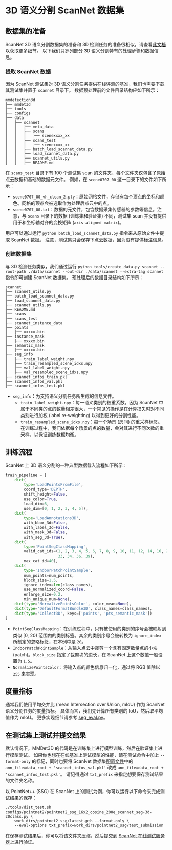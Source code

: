 # 3D 语义分割 ScanNet 数据集

## 数据集的准备

ScanNet 3D 语义分割数据集的准备和 3D 检测任务的准备很相似，请查看[此文档](https://github.com/open-mmlab/mmdetection3d/blob/master/docs_zh-CN/datasets/scannet_det.md#dataset-preparation)以获取更多细节。
以下我们只罗列部分 3D 语义分割特有的处理步骤和数据信息。

### 提取 ScanNet 数据

因为 ScanNet 测试集对 3D 语义分割任务提供在线评测的基准，我们也需要下载其测试集并置于 `scannet` 目录下。
数据预处理前的文件目录结构应如下所示：

```
mmdetection3d
├── mmdet3d
├── tools
├── configs
├── data
│   ├── scannet
│   │   ├── meta_data
│   │   ├── scans
│   │   │   ├── scenexxxx_xx
│   │   ├── scans_test
│   │   │   ├── scenexxxx_xx
│   │   ├── batch_load_scannet_data.py
│   │   ├── load_scannet_data.py
│   │   ├── scannet_utils.py
│   │   ├── README.md
```

在 `scans_test` 目录下有 100 个测试集 scan 的文件夹，每个文件夹仅包含了原始点云数据和基础的数据元文件。
例如，在 `scene0707_00` 这一目录下的文件如下所示：

- `scene0707_00_vh_clean_2.ply`：原始网格文件，存储有每个顶点的坐标和颜色。网格的顶点会被选取作为处理后点云中的点。
- `scene0707_00.txt`：数据的元文件，包含数据采集传感器的参数等信息。注意，与 `scans` 目录下的数据 (训练集和验证集) 不同，测试集 scan 并没有提供用于和坐标轴对齐的变换矩阵 (`axis-aligned matrix`)。

用户可以通过运行 `python batch_load_scannet_data.py` 指令来从原始文件中提取 ScanNet 数据。
注意，测试集只会保存下点云数据，因为没有提供标注信息。

### 创建数据集

与 3D 检测任务类似，我们通过运行 `python tools/create_data.py scannet --root-path ./data/scannet --out-dir ./data/scannet --extra-tag scannet` 指令即可创建 ScanNet 数据集。
预处理后的数据目录结构如下所示：

```
scannet
├── scannet_utils.py
├── batch_load_scannet_data.py
├── load_scannet_data.py
├── scannet_utils.py
├── README.md
├── scans
├── scans_test
├── scannet_instance_data
├── points
│   ├── xxxxx.bin
├── instance_mask
│   ├── xxxxx.bin
├── semantic_mask
│   ├── xxxxx.bin
├── seg_info
│   ├── train_label_weight.npy
│   ├── train_resampled_scene_idxs.npy
│   ├── val_label_weight.npy
│   ├── val_resampled_scene_idxs.npy
├── scannet_infos_train.pkl
├── scannet_infos_val.pkl
├── scannet_infos_test.pkl
```

- `seg_info`：为支持语义分割任务所生成的信息文件。
  - `train_label_weight.npy`：每一语义类别的权重系数。因为 ScanNet 中属于不同类的点的数量相差很大，一个常见的操作是在计算损失时对不同类别进行加权 (label re-weighting) 以得到更好的分割性能。
  - `train_resampled_scene_idxs.npy`：每一个场景 (房间) 的重采样标签。在训练过程中，我们依据每个场景的点的数量，会对其进行不同次数的重采样，以保证训练数据均衡。

## 训练流程

ScanNet 上 3D 语义分割的一种典型数据载入流程如下所示：

```python
train_pipeline = [
    dict(
        type='LoadPointsFromFile',
        coord_type='DEPTH',
        shift_height=False,
        use_color=True,
        load_dim=6,
        use_dim=[0, 1, 2, 3, 4, 5]),
    dict(
        type='LoadAnnotations3D',
        with_bbox_3d=False,
        with_label_3d=False,
        with_mask_3d=False,
        with_seg_3d=True),
    dict(
        type='PointSegClassMapping',
        valid_cat_ids=(1, 2, 3, 4, 5, 6, 7, 8, 9, 10, 11, 12, 14, 16, 24, 28,
                       33, 34, 36, 39),
        max_cat_id=40),
    dict(
        type='IndoorPatchPointSample',
        num_points=num_points,
        block_size=1.5,
        ignore_index=len(class_names),
        use_normalized_coord=False,
        enlarge_size=0.2,
        min_unique_num=None),
    dict(type='NormalizePointsColor', color_mean=None),
    dict(type='DefaultFormatBundle3D', class_names=class_names),
    dict(type='Collect3D', keys=['points', 'pts_semantic_mask'])
]
```

- `PointSegClassMapping`：在训练过程中，只有被使用的类别的序号会被映射到类似 \[0, 20) 范围内的类别标签。其余的类别序号会被转换为 `ignore_index` 所制定的忽略标签，在本例中是 `20`。
- `IndoorPatchPointSample`：从输入点云中裁剪一个含有固定数量点的小块 (patch)。`block_size` 指定了裁剪块的边长，在 ScanNet 上这个数值一般设置为 `1.5`。
- `NormalizePointsColor`：将输入点的颜色信息归一化，通过将 RGB 值除以 `255` 来实现。

## 度量指标

通常我们使用平均交并比 (mean Intersection over Union, mIoU) 作为 ScanNet 语义分割任务的度量指标。
具体而言，我们先计算所有类别的 IoU，然后取平均值作为 mIoU。
更多实现细节请参考 [seg_eval.py](https://github.com/open-mmlab/mmdetection3d/blob/master/mmdet3d/core/evaluation/seg_eval.py)。

## 在测试集上测试并提交结果

默认情况下，MMDet3D 的代码是在训练集上进行模型训练，然后在验证集上进行模型测试。
如果你也想在在线基准上测试模型的性能，请在测试命令中加上 `--format-only` 的标记，同时也要将 ScanNet 数据集[配置文件](https://github.com/open-mmlab/mmdetection3d/blob/master/configs/_base_/datasets/scannet_seg-3d-20class.py#L126)中的 `ann_file=data_root + 'scannet_infos_val.pkl'` 改成 `ann_file=data_root + 'scannet_infos_test.pkl'`。
请记得通过 `txt_prefix` 来指定想要保存测试结果的文件夹名称。

以 PointNet++ (SSG) 在 ScanNet 上的测试为例，你可以运行以下命令来完成测试结果的保存：

```
./tools/dist_test.sh configs/pointnet2/pointnet2_ssg_16x2_cosine_200e_scannet_seg-3d-20class.py \
    work_dirs/pointnet2_ssg/latest.pth --format-only \
    --eval-options txt_prefix=work_dirs/pointnet2_ssg/test_submission
```

在保存测试结果后，你可以将该文件夹压缩，然后提交到 [ScanNet 在线测试服务器](http://kaldir.vc.in.tum.de/scannet_benchmark/semantic_label_3d)上进行验证。
